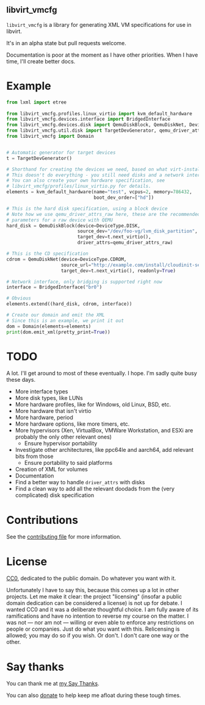 libvirt\_vmcfg
--------------
`libvirt_vmcfg` is a library for generating XML VM specifications for use in libvirt.

It's in an alpha state but pull requests welcome.

Documentation is poor at the moment as I have other priorities. When I have time, I'll create better docs.

Example
=======
```python
from lxml import etree
  
from libvirt_vmcfg.profiles.linux_virtio import kvm_default_hardware
from libvirt_vmcfg.devices.interface import BridgedInterface
from libvirt_vmcfg.devices.disk import QemuDiskBlock, QemuDiskNet, DeviceType
from libvirt_vmcfg.util.disk import TargetDevGenerator, qemu_driver_attrs_raw
from libvirt_vmcfg import Domain


# Automatic generator for target devices
t = TargetDevGenerator()

# Shorthand for creating the devices we need, based on what virt-install does
# This doesn't do everything - you still need disks and a network interface.
# You can also create your own hardware specification, see
# libvirt_vmcfg/profiles/linux_virtio.py for details.
elements = kvm_default_hardware(name="test", vcpus=2, memory=786432,
                                boot_dev_order=["hd"])

# This is the hard disk specification, using a block device
# Note how we use qemu_driver_attrs_raw here, these are the recommended
# parameters for a raw device with QEMU
hard_disk = QemuDiskBlock(device=DeviceType.DISK,
                          source_dev="/dev/foo-vg/lvm_disk_partition",
                          target_dev=t.next_virtio(),
                          driver_attrs=qemu_driver_attrs_raw)

# This is the CD specification
cdrom = QemuDiskNet(device=DeviceType.CDROM,
                    source_url="http://example.com/install/cloudinit-seed.iso",
                    target_dev=t.next_virtio(), readonly=True)

# Network interface, only bridging is supported right now
interface = BridgedInterface("br0")

# Obvious
elements.extend((hard_disk, cdrom, interface))

# Create our domain and emit the XML
# Since this is an example, we print it out
dom = Domain(elements=elements)
print(dom.emit_xml(pretty_print=True))
```

TODO
====
A lot. I'll get around to most of these eventually. I hope. I'm sadly quite busy these days.
* More interface types
* More disk types, like LUNs
* More hardware profiles, like for Windows, old Linux, BSD, etc.
* More hardware that isn't virtio
* More hardware, period
* More hardware options, like more timers, etc.
* More hypervisors (Xen, VirtualBox, VMWare Workstation, and ESXi are probably the only other relevant ones)
  * Ensure hypervisor portability
* Investigate other architectures, like ppc64le and aarch64, add relevant bits from those
  * Ensure portability to said platforms
* Creation of XML for volumes
* Documentation
* Find a better way to handle `driver_attrs` with disks
* Find a clean way to add all the relevant doodads from the (very complicated) disk specification

Contributions
=============
See the [contributing file](CONTRIBUTING.md) for more information.

License
=======
[CC0](LICENSE.txt), dedicated to the public domain. Do whatever you want with it.

Unfortunately I have to say this, because this comes up a lot in other projects. Let me make it clear: the project "licensing" (insofar a public domain dedication can be considered a license) is not up for debate. I wanted CC0 and it was a deliberate thoughtful choice. I am fully aware of its ramifications and have no intention to reverse my course on the matter. I was not — nor am not — willing or even able to enforce any restrictions on people or companies. Just do what you want with this. Relicensing is allowed; you may do so if you wish. Or don't. I don't care one way or the other.

Say thanks
==========
You can thank me at [my Say Thanks](https://saythanks.io/to/elizabeth.jennifer.myers%40gmail.com).

You can also [donate](https://paypal.me/Elizafox) to help keep me afloat during these tough times.
